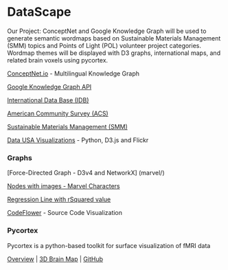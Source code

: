 # DataScape  

Our Project: ConceptNet and Google Knowledge Graph will be used to generate semantic wordmaps based on Sustainable Materials Management (SMM) topics and Points of Light (POL) volunteer project categories. Wordmap themes will be displayed with D3 graphs, international maps, and related brain voxels using pycortex.  

[ConceptNet.io<!--target-->](http://ConceptNet.io) - Multilingual Knowledge Graph

[Google Knowledge Graph API<!--target-->](https://developers.google.com/knowledge-graph/)

[International Data Base (IDB)](https://www.census.gov/programs-surveys/international-programs/about/idb.html)

[American Community Survey (ACS)<!--target-->](https://factfinder.census.gov/faces/nav/jsf/pages/download_center.xhtml)

[Sustainable Materials Management (SMM)](https://www.epa.gov/smm)

[Data USA Visualizations](https://datausa.io/) - Python, D3.js and Flickr<br>


### Graphs

[Force-Directed Graph - D3v4 and NetworkX]
(marvel/)

[Nodes with images - Marvel Characters](infinity/)

[Regression Line with rSquared value](regression/index.html)

[CodeFlower](https://www.redotheweb.com/CodeFlower/) - Source Code Visualization

### Pycortex

Pycortex is a python-based toolkit for surface visualization of fMRI data

[Overview](https://news.berkeley.edu/2016/04/27/brain-thesaurus/) | 
[3D Brain Map<!--target-->](http://gallantlab.org/brainviewer/huthetal2012/) | 
[GitHub<!--target-->](https://github.com/gallantlab/pycortex)
<br>

<!--

## Sustainable Materials Management (SMM)

http://localhost:8887/smm-demo/about.html


## Loggevity

How long is log?  

A triangle on a flat surface will gradually become a circle if the flat surface curves into a sphere.  

A circle on a sphere will appear to become a point if the spherical surface expands faster than the circle.  
-->